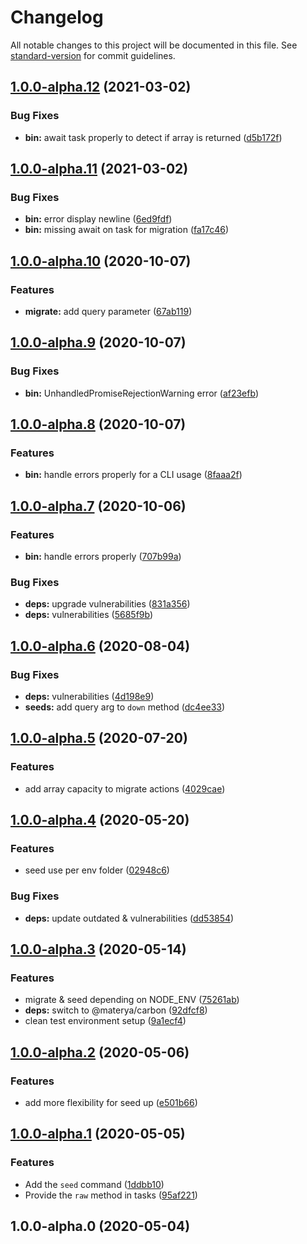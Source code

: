 # Changelog

All notable changes to this project will be documented in this file. See [standard-version](https://github.com/conventional-changelog/standard-version) for commit guidelines.

## [1.0.0-alpha.12](https://github.com/materya/quartz/compare/v1.0.0-alpha.11...v1.0.0-alpha.12) (2021-03-02)


### Bug Fixes

* **bin:** await task properly to detect if array is returned ([d5b172f](https://github.com/materya/quartz/commit/d5b172f4a7a1c9630564e440b7e6ae19695f5329))

## [1.0.0-alpha.11](https://github.com/materya/quartz/compare/v1.0.0-alpha.10...v1.0.0-alpha.11) (2021-03-02)


### Bug Fixes

* **bin:** error display newline ([6ed9fdf](https://github.com/materya/quartz/commit/6ed9fdf287a52c280d46bb8c1c1491e87681d8a0))
* **bin:** missing await on task for migration ([fa17c46](https://github.com/materya/quartz/commit/fa17c46e9e7c31a75f6321b9889d783c0609078f))

## [1.0.0-alpha.10](https://github.com/materya/quartz/compare/v1.0.0-alpha.9...v1.0.0-alpha.10) (2020-10-07)


### Features

* **migrate:** add query parameter ([67ab119](https://github.com/materya/quartz/commit/67ab11911f4041e0d434d50dec112ca293f9804d))

## [1.0.0-alpha.9](https://github.com/materya/quartz/compare/v1.0.0-alpha.8...v1.0.0-alpha.9) (2020-10-07)


### Bug Fixes

* **bin:** UnhandledPromiseRejectionWarning error ([af23efb](https://github.com/materya/quartz/commit/af23efbbde668aa3f125a006afc7cdde84dc1409))

## [1.0.0-alpha.8](https://github.com/materya/quartz/compare/v1.0.0-alpha.7...v1.0.0-alpha.8) (2020-10-07)


### Features

* **bin:** handle errors properly for a CLI usage ([8faaa2f](https://github.com/materya/quartz/commit/8faaa2f4876f6549c2f293ac2cb6810279df9606))

## [1.0.0-alpha.7](https://github.com/materya/quartz/compare/v1.0.0-alpha.6...v1.0.0-alpha.7) (2020-10-06)


### Features

* **bin:** handle errors properly ([707b99a](https://github.com/materya/quartz/commit/707b99afa06baf6af38c5eb17711dbf63c163c64))


### Bug Fixes

* **deps:** upgrade vulnerabilities ([831a356](https://github.com/materya/quartz/commit/831a356a92b04bd5cf0288629f4812a2adf89e73))
* **deps:** vulnerabilities ([5685f9b](https://github.com/materya/quartz/commit/5685f9bc55ed83308183a188cb9a8e38079745b2))

## [1.0.0-alpha.6](https://github.com/materya/quartz/compare/v1.0.0-alpha.5...v1.0.0-alpha.6) (2020-08-04)


### Bug Fixes

* **deps:** vulnerabilities ([4d198e9](https://github.com/materya/quartz/commit/4d198e94ecbebf5eac7d9bfa7f52e64381db4717))
* **seeds:** add query arg to `down` method ([dc4ee33](https://github.com/materya/quartz/commit/dc4ee33bc345c7a9af22046516a1b168ac2c4d7e))

## [1.0.0-alpha.5](https://github.com/materya/quartz/compare/v1.0.0-alpha.4...v1.0.0-alpha.5) (2020-07-20)


### Features

* add array capacity to migrate actions ([4029cae](https://github.com/materya/quartz/commit/4029caef61bc63c4801a9e4626d3ba8b357156f9))

## [1.0.0-alpha.4](https://github.com/materya/quartz/compare/v1.0.0-alpha.3...v1.0.0-alpha.4) (2020-05-20)


### Features

* seed use per env folder ([02948c6](https://github.com/materya/quartz/commit/02948c690295100f9471fc60ce2a52de3d0996c3))


### Bug Fixes

* **deps:** update outdated & vulnerabilities ([dd53854](https://github.com/materya/quartz/commit/dd5385487e1ede15115425f5ae25b8c7cc003871))

## [1.0.0-alpha.3](https://github.com/materya/quartz/compare/v1.0.0-alpha.2...v1.0.0-alpha.3) (2020-05-14)


### Features

* migrate & seed depending on  NODE_ENV ([75261ab](https://github.com/materya/quartz/commit/75261ab))
* **deps:** switch to @materya/carbon ([92dfcf8](https://github.com/materya/quartz/commit/92dfcf8))
* clean test environment setup ([9a1ecf4](https://github.com/materya/quartz/commit/9a1ecf4))



## [1.0.0-alpha.2](https://github.com/materya/quartz/compare/v1.0.0-alpha.1...v1.0.0-alpha.2) (2020-05-06)


### Features

* add more flexibility for seed up ([e501b66](https://github.com/materya/quartz/commit/e501b66))



## [1.0.0-alpha.1](https://github.com/materya/quartz/compare/v1.0.0-alpha.0...v1.0.0-alpha.1) (2020-05-05)


### Features

* Add the `seed` command ([1ddbb10](https://github.com/materya/quartz/commit/1ddbb10))
* Provide the `raw` method in tasks ([95af221](https://github.com/materya/quartz/commit/95af221))



## 1.0.0-alpha.0 (2020-05-04)
